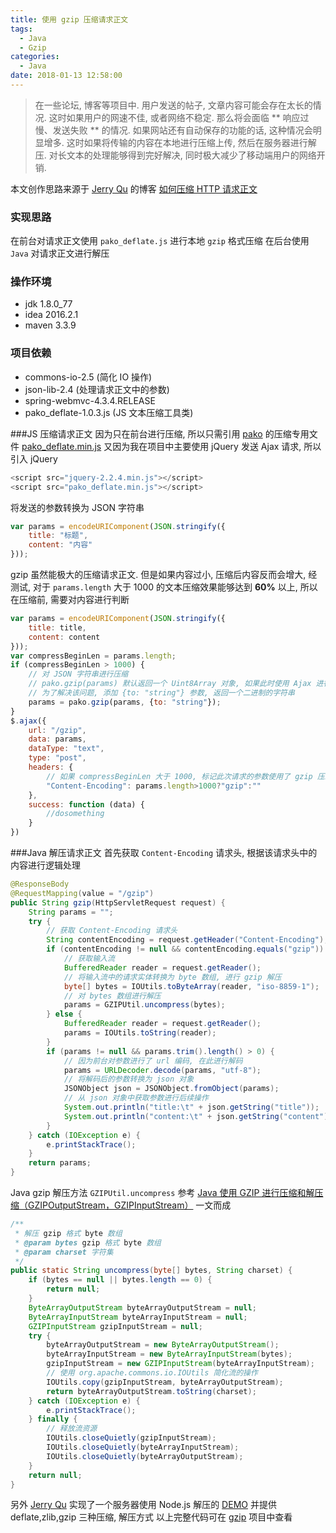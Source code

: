 ```yaml
---
title: 使用 gzip 压缩请求正文
tags:
  - Java
  - Gzip
categories:
  - Java
date: 2018-01-13 12:58:00
---
```

> 在一些论坛, 博客等项目中. 用户发送的帖子, 文章内容可能会存在太长的情况. 这时如果用户的网速不佳, 或者网络不稳定. 那么将会面临 ** 响应过慢、发送失败 ** 的情况. 如果网站还有自动保存的功能的话, 这种情况会明显增多. 这时如果将传输的内容在本地进行压缩上传, 然后在服务器进行解压. 对长文本的处理能够得到完好解决, 同时极大减少了移动端用户的网络开销.

本文创作思路来源于 [Jerry Qu](https://imququ.com) 的博客 [如何压缩 HTTP 请求正文](https://imququ.com/post/how-to-compress-http-request-body.html)

### 实现思路
在前台对请求正文使用 `pako_deflate.js` 进行本地 `gzip` 格式压缩
在后台使用 `Java` 对请求正文进行解压

### 操作环境
- jdk 1.8.0_77
- idea 2016.2.1
- maven 3.3.9

### 项目依赖
- commons-io-2.5 (简化 IO 操作)
- json-lib-2.4 (处理请求正文中的参数)
- spring-webmvc-4.3.4.RELEASE
- pako_deflate-1.0.3.js (JS 文本压缩工具类)

###JS 压缩请求正文
因为只在前台进行压缩, 所以只需引用 [pako](https://github.com/nodeca/pako) 的压缩专用文件 [pako_deflate.min.js](https://github.com/nodeca/pako/blob/master/dist/pako_deflate.min.js)
又因为我在项目中主要使用 jQuery 发送 Ajax 请求, 所以引入 jQuery
```js
<script src="jquery-2.2.4.min.js"></script>
<script src="pako_deflate.min.js"></script>
```
将发送的参数转换为 JSON 字符串
```js
var params = encodeURIComponent(JSON.stringify({
    title: "标题",
    content: "内容"
}));
```
gzip 虽然能极大的压缩请求正文. 但是如果内容过小, 压缩后内容反而会增大, 经测试, 对于 `params.length` 大于 1000 的文本压缩效果能够达到 **60%** 以上, 所以在压缩前, 需要对内容进行判断
```js
var params = encodeURIComponent(JSON.stringify({
    title: title,
    content: content
}));
var compressBeginLen = params.length;
if (compressBeginLen > 1000) {
    // 对 JSON 字符串进行压缩
    // pako.gzip(params) 默认返回一个 Uint8Array 对象, 如果此时使用 Ajax 进行请求, 参数会以数组的形式进行发送
    // 为了解决该问题, 添加 {to: "string"} 参数, 返回一个二进制的字符串
    params = pako.gzip(params, {to: "string"});
}
$.ajax({
    url: "/gzip",
    data: params,
    dataType: "text",
    type: "post",
    headers: {
        // 如果 compressBeginLen 大于 1000, 标记此次请求的参数使用了 gzip 压缩
        "Content-Encoding": params.length>1000?"gzip":""
    },
    success: function (data) {
        //dosomething
    }
})
```

###Java 解压请求正文
首先获取 `Content-Encoding` 请求头, 根据该请求头中的内容进行逻辑处理
```java
@ResponseBody
@RequestMapping(value = "/gzip")
public String gzip(HttpServletRequest request) {
    String params = "";
    try {
        // 获取 Content-Encoding 请求头
        String contentEncoding = request.getHeader("Content-Encoding");
        if (contentEncoding != null && contentEncoding.equals("gzip")) {
            // 获取输入流
            BufferedReader reader = request.getReader();
            // 将输入流中的请求实体转换为 byte 数组, 进行 gzip 解压
            byte[] bytes = IOUtils.toByteArray(reader, "iso-8859-1");
            // 对 bytes 数组进行解压
            params = GZIPUtil.uncompress(bytes);
        } else {
            BufferedReader reader = request.getReader();
            params = IOUtils.toString(reader);
        }
        if (params != null && params.trim().length() > 0) {
            // 因为前台对参数进行了 url 编码, 在此进行解码
            params = URLDecoder.decode(params, "utf-8");
            // 将解码后的参数转换为 json 对象
            JSONObject json = JSONObject.fromObject(params);
            // 从 json 对象中获取参数进行后续操作
            System.out.println("title:\t" + json.getString("title"));
            System.out.println("content:\t" + json.getString("content"));
        }
    } catch (IOException e) {
        e.printStackTrace();
    }
    return params;
}
```
Java gzip 解压方法 `GZIPUtil.uncompress` 参考 [Java 使用 GZIP 进行压缩和解压缩（GZIPOutputStream，GZIPInputStream）](http://blog.csdn.net/wenqisun/article/details/51121460) 一文而成
```java
/**
 * 解压 gzip 格式 byte 数组
 * @param bytes gzip 格式 byte 数组
 * @param charset 字符集
 */
public static String uncompress(byte[] bytes, String charset) {
	if (bytes == null || bytes.length == 0) {
		return null;
	}
	ByteArrayOutputStream byteArrayOutputStream = null;
	ByteArrayInputStream byteArrayInputStream = null;
	GZIPInputStream gzipInputStream = null;
	try {
		byteArrayOutputStream = new ByteArrayOutputStream();
		byteArrayInputStream = new ByteArrayInputStream(bytes);
		gzipInputStream = new GZIPInputStream(byteArrayInputStream);
		// 使用 org.apache.commons.io.IOUtils 简化流的操作
		IOUtils.copy(gzipInputStream, byteArrayOutputStream);
		return byteArrayOutputStream.toString(charset);
	} catch (IOException e) {
		e.printStackTrace();
	} finally {
		// 释放流资源
		IOUtils.closeQuietly(gzipInputStream);
		IOUtils.closeQuietly(byteArrayInputStream);
		IOUtils.closeQuietly(byteArrayOutputStream);
	}
	return null;
}
```
另外 [Jerry Qu](https://imququ.com) 实现了一个服务器使用 Node.js 解压的 [DEMO](https://qgy18.com/request-compress/) 并提供 deflate,zlib,gzip 三种压缩, 解压方式
以上完整代码可在 [gzip](https://github.com/ghthou/gzip) 项目中查看
